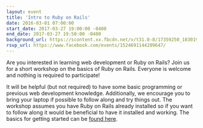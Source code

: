 ```yaml
---
layout: event
title: 'Intro to Ruby on Rails'
date: 2016-03-01 07:00:00
start_date: 2017-03-27 19:00:00 -0400
end_date: 2017-03-27 19:50:00 -0400
background_url: https://scontent.xx.fbcdn.net/v/t31.0-8/17359250_1830193480571855_5037825978908096670_o.jpg?oh=10f6a555a94a9fe03b43e41fbd6edad5&oe=5961116B
rsvp_url: https://www.facebook.com/events/1524691144209647/
---
```


Are you interested in learning web development or Ruby on Rails? Join us for a
short workshop on the basics of Ruby on Rails. Everyone is welcome and nothing
is required to participate!

It will be helpful (but not required) to have some basic programming or previous
web development knowledge. Additionally, we encourage you to bring your laptop
if possible to follow along and try things out. The workshop assumes you have
Ruby on Rails already installed so if you want to follow along it would be
beneficial to have it installed and working. The basics for getting started can
be [found here](http://guides.rubyonrails.org/getting_started.html).

